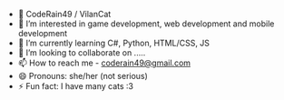 - 👋 CodeRain49 / VilanCat
- 👀 I’m interested in game development, web development and mobile development
- 🌱 I’m currently learning C#, Python, HTML/CSS, JS
- 💞️ I’m looking to collaborate on .....
- 📫 How to reach me - coderain49@gmail.com
- 😄 Pronouns: she/her (not serious)
- ⚡ Fun fact: I have many cats :3

<!---
CodeRain49/CodeRain49 is a ✨ special ✨ repository because its `README.md` (this file) appears on your GitHub profile.
You can click the Preview link to take a look at your changes.
--->
